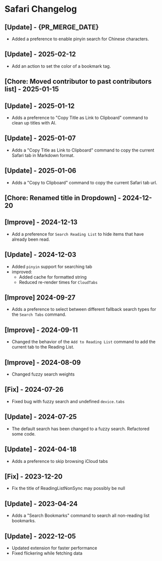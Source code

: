 # Safari Changelog

## [Update] - {PR_MERGE_DATE}

- Added a preference to enable pinyin search for Chinese characters.

## [Update] - 2025-02-12

- Add an action to set the color of a bookmark tag.

## [Chore: Moved contributor to past contributors list] - 2025-01-15

## [Update] - 2025-01-12

- Adds a preference to "Copy Title as Link to Clipboard" command to clean up titles with AI.

## [Update] - 2025-01-07

- Adds a "Copy Title as Link to Clipboard" command to copy the current Safari tab in Markdown format.

## [Update] - 2025-01-06

- Adds a "Copy to Clipboard" command to copy the current Safari tab url.

## [Chore: Renamed title in Dropdown] - 2024-12-20

## [Improve] - 2024-12-13

- Add a preference for `Search Reading List` to hide items that have already been read.

## [Update] - 2024-12-03

- Added `pinyin` support for searching tab
- improved:
  - Added cache for formatted string
  - Reduced re-render times for `CloudTabs`

## [Improve] 2024-09-27

- Adds a preference to select between different fallback search types for the `Search Tabs` command.

## [Improve] - 2024-09-11

- Changed the behavior of the `Add to Reading List` command to add the current tab to the Reading List.

## [Improve] - 2024-08-09

- Changed fuzzy search weights

## [Fix] - 2024-07-26

- Fixed bug with fuzzy search and undefined `device.tabs`

## [Update] - 2024-07-25

- The default search has been changed to a fuzzy search. Refactored some code.

## [Update] - 2024-04-18

- Adds a preference to skip browsing iCloud tabs

## [Fix] - 2023-12-20

- Fix the title of ReadingListNonSync may possibly be null

## [Update] - 2023-04-24

- Adds a "Search Bookmarks" command to search all non-reading list bookmarks.

## [Update] - 2022-12-05

- Updated extension for faster performance
- Fixed flickering while fetching data
